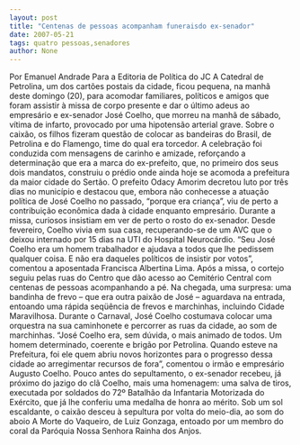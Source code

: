 ```yaml
---
layout: post
title: "Centenas de pessoas acompanham funeraisdo ex-senador"
date: 2007-05-21
tags: quatro pessoas,senadores
author: None
---
```

Por Emanuel Andrade
Para a Editoria de Pol&iacute;tica do JC
A Catedral de Petrolina, um dos cart&otilde;es postais da cidade, ficou pequena, na manh&atilde; deste domingo (20), para acomodar familiares, pol&iacute;ticos e amigos que foram assistir &agrave; missa de corpo presente e dar o &uacute;ltimo adeus ao empres&aacute;rio e ex-senador Jos&eacute; Coelho, que morreu na manh&atilde; de s&aacute;bado, v&iacute;tima de infarto, provocado por uma hipotens&atilde;o arterial grave. 
Sobre o caix&atilde;o, os filhos fizeram quest&atilde;o de colocar as bandeiras do Brasil, de Petrolina e do Flamengo, time do qual era torcedor. A celebra&ccedil;&atilde;o foi conduzida com mensagens de carinho e amizade, refor&ccedil;ando a determina&ccedil;&atilde;o que era a marca do ex-prefeito, que, no primeiro dos seus dois mandatos, construiu o pr&eacute;dio onde ainda hoje se acomoda a prefeitura da maior cidade do Sert&atilde;o.
O prefeito Odacy Amorim decretou luto por tr&ecirc;s dias no munic&iacute;pio e destacou que, embora n&atilde;o conhecesse a atua&ccedil;&atilde;o pol&iacute;tica de Jos&eacute; Coelho no passado, &ldquo;porque era crian&ccedil;a&rdquo;, viu de perto a contribui&ccedil;&atilde;o econ&ocirc;mica dada &agrave; cidade enquanto empres&aacute;rio. 
Durante a missa, curiosos insistiam em ver de perto o rosto do ex-senador. Desde fevereiro, Coelho vivia em sua casa, recuperando-se de um AVC que o deixou internado por 15 dias na UTI do Hospital Neuroc&aacute;rdio.
&ldquo;Seu Jos&eacute; Coelho era um homem trabalhador e ajudava a todos que lhe pedissem qualquer coisa. E n&atilde;o era daqueles pol&iacute;ticos de insistir por votos&rdquo;, comentou a aposentada Francisca Albertina Lima. 
Ap&oacute;s a missa, o cortejo seguiu pelas ruas do Centro que d&atilde;o acesso ao Cemit&eacute;rio Central com centenas de pessoas acompanhando a p&eacute;. Na chegada, uma surpresa: uma bandinha de frevo &ndash; que era outra paix&atilde;o de Jos&eacute; &ndash; aguardava na entrada, entoando uma r&aacute;pida seq&uuml;&ecirc;ncia de frevos e marchinhas, incluindo Cidade Maravilhosa. 
Durante o Carnaval, Jos&eacute; Coelho costumava colocar uma orquestra na sua caminhonete e percorrer as ruas da cidade, ao som de marchinhas. &ldquo;Jos&eacute; Coelho era, sem d&uacute;vida, o mais animado de todos. Um homem determinado, coerente e brig&atilde;o por Petrolina. Quando esteve na Prefeitura, foi ele quem abriu novos horizontes para o progresso dessa cidade ao arregimentar recursos de fora&rdquo;, comentou o irm&atilde;o e empres&aacute;rio Augusto Coelho.
Pouco antes do sepultamento, o ex-senador recebeu, j&aacute; pr&oacute;ximo do jazigo do cl&atilde; Coelho, mais uma homenagem: uma salva de tiros, executada por soldados do 72&ordm; Batalh&atilde;o da Infantaria Motorizada do Ex&eacute;rcito, que j&aacute; lhe conferiu uma medalha de honra ao m&eacute;rito. 
Sob um sol escaldante, o caix&atilde;o desceu &agrave; sepultura por volta do meio-dia, ao som do aboio A Morte do Vaqueiro, de Luiz Gonzaga, entoado por um membro do coral da Par&oacute;quia Nossa Senhora Rainha dos Anjos. 